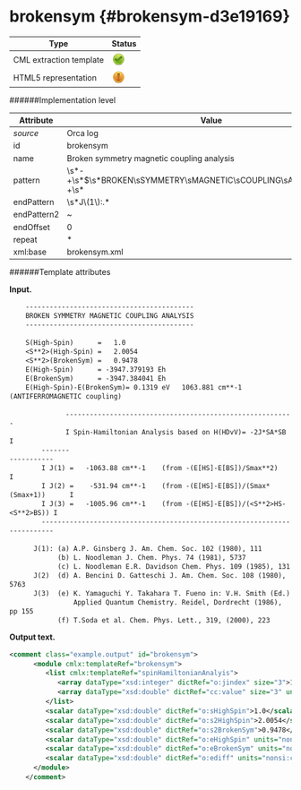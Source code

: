 # brokensym {#brokensym-d3e19169}


| Type                                                                                                                                                | Status                                                                                                                                              |
|----|----|
| CML extraction template                                                                                                                             | ![](/imgs/Total.png)                                                                                                                                |
| HTML5 representation                                                                                                                                | ![](/imgs/Partial.png)                                                                                                                              |

######Implementation level

| Attribute                                                                                                                                           | Value                                                                                                                                               |
|----|----|
| *source*                                                                                                                                            | Orca log                                                                                                                                            |
| id                                                                                                                                                  | brokensym                                                                                                                                           |
| name                                                                                                                                                | Broken symmetry magnetic coupling analysis                                                                                                          |
| pattern                                                                                                                                             | \\s\*-+\\s\*\$\\s\*BROKEN\\sSYMMETRY\\sMAGNETIC\\sCOUPLING\\sANALYSIS.\*\$\\s\*-+\\s\*                                                              |
| endPattern                                                                                                                                          | \\s\*J\\(1\\):.\*                                                                                                                                   |
| endPattern2                                                                                                                                         | \~                                                                                                                                                  |
| endOffset                                                                                                                                           | 0                                                                                                                                                   |
| repeat                                                                                                                                              | \*                                                                                                                                                  |
| xml:base                                                                                                                                            | brokensym.xml                                                                                                                                       |

######Template attributes

**Input.**

        ------------------------------------------
        BROKEN SYMMETRY MAGNETIC COUPLING ANALYSIS
        ------------------------------------------
        
        S(High-Spin)      =   1.0    
        <S**2>(High-Spin) =   2.0054    
        <S**2>(BrokenSym) =   0.9478    
        E(High-Spin)      = -3947.379193 Eh
        E(BrokenSym)      = -3947.384041 Eh
        E(High-Spin)-E(BrokenSym)= 0.1319 eV   1063.881 cm**-1 (ANTIFERROMAGNETIC coupling)
        
                  ---------------------------------------------------------
                  I Spin-Hamiltonian Analysis based on H(HDvV)= -2J*SA*SB I
            -------                                                       -----------
            I J(1) =   -1063.88 cm**-1    (from -(E[HS]-E[BS])/Smax**2)             I
            I J(2) =    -531.94 cm**-1    (from -(E[HS]-E[BS])/(Smax*(Smax+1))      I
            I J(3) =   -1005.96 cm**-1    (from -(E[HS]-E[BS])/(<S**2>HS-<S**2>BS)) I
            -------------------------------------------------------------------------
        
          J(1): (a) A.P. Ginsberg J. Am. Chem. Soc. 102 (1980), 111
                (b) L. Noodleman J. Chem. Phys. 74 (1981), 5737
                (c) L. Noodleman E.R. Davidson Chem. Phys. 109 (1985), 131
          J(2)  (d) A. Bencini D. Gatteschi J. Am. Chem. Soc. 108 (1980), 5763
          J(3)  (e) K. Yamaguchi Y. Takahara T. Fueno in: V.H. Smith (Ed.)
                    Applied Quantum Chemistry. Reidel, Dordrecht (1986), pp 155
                (f) T.Soda et al. Chem. Phys. Lett., 319, (2000), 223
        

**Output text.**

```xml
<comment class="example.output" id="brokensym">
      <module cmlx:templateRef="brokensym">
         <list cmlx:templateRef="spinHamiltonianAnalyis">
            <array dataType="xsd:integer" dictRef="o:jindex" size="3">1 2 3</array>
            <array dataType="xsd:double" dictRef="cc:value" size="3" units="nonsi:cm-1">-1063.88 -531.94 -1005.96</array>
         </list>
         <scalar dataType="xsd:double" dictRef="o:sHighSpin">1.0</scalar>
         <scalar dataType="xsd:double" dictRef="o:s2HighSpin">2.0054</scalar>
         <scalar dataType="xsd:double" dictRef="o:s2BrokenSym">0.9478</scalar>
         <scalar dataType="xsd:double" dictRef="o:eHighSpin" units="nonsi:hartree">-3947.379193</scalar>
         <scalar dataType="xsd:double" dictRef="o:eBrokenSym" units="nonsi:hartree">-3947.384041</scalar>
         <scalar dataType="xsd:double" dictRef="o:ediff" units="nonsi:cm-1">1063.881</scalar>
      </module>
    </comment>
```
